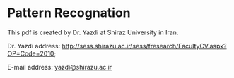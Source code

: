 # Pattern Recognation


This pdf is created by Dr. Yazdi at Shiraz University in Iran.

Dr. Yazdi address: http://sess.shirazu.ac.ir/sess/fresearch/FacultyCV.aspx?OP=Code=2010;

E-mail address: yazdi@shirazu.ac.ir
 

